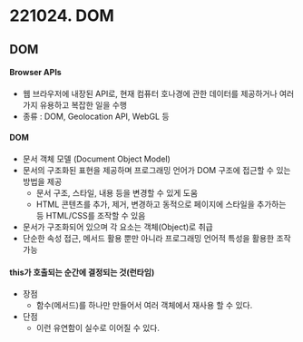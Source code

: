 # 221024. DOM



## DOM

#### Browser APIs

- 웹 브라우저에 내장된 API로, 현재 컴퓨터 호나경에 관한 데이터를 제공하거나 여러가지 유용하고 복잡한 일을 수행
- 종류 : DOM, Geolocation API, WebGL 등

#### 

#### DOM

- 문서 객체 모델 (Document Object Model)
- 문서의 구조화된 표현을 제공하며 프로그래밍 언어가 DOM 구조에 접근할 수 있는 방법을 제공
  - 문서 구조, 스타일, 내용 등을 변경할 수 있게 도움
  - HTML 콘텐츠를 추가, 제거, 변경하고 동적으로 페이지에 스타일을 추가하는 등 HTML/CSS를 조작할 수 있음
- 문서가 구조화되어 있으며 각 요소는 객체(Object)로 취급
- 단순한 속성 접근, 메서드 활용 뿐만 아니라 프로그래밍 언어적 특성을 활용한 조작 가능





















#### this가 호출되는 순간에 결정되는 것(런타임)

- 장점
  - 함수(메서드)를 하나만 만들어서 여러 객체에서 재사용 할 수 있다.
- 단점
  - 이런 유연함이 실수로 이어질 수 있다.



